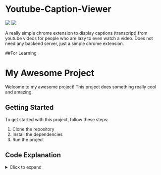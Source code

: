 # Youtube-Caption-Viewer

![](https://img.shields.io/badge/Chrome-Extension-blue.svg) ![](https://img.shields.io/badge/Version-1.0.0-green.svg)

A really simple chrome extension to display captions (transcript) from youtube videos for people who are lazy to even watch a video.
Does not need any backend server, just a simple chrome extension.

##For Learning

# My Awesome Project

Welcome to my awesome project! This project does something really cool and amazing.

## Getting Started

To get started with this project, follow these steps:

1. Clone the repository
2. Install the dependencies
3. Run the project

## Code Explanation

<details>
  <summary>Click to expand</summary>

```
The extractTranscript function takes a response object returned from the YouTube API and extracts the transcript text from it. It does this by accessing the necessary properties of the response object and mapping through the transcript cues to join them together into a single string. If the response object or any of the properties are undefined, the function will return undefined.

The fetchTranscript function takes a YouTube video ID and an optional API key as arguments and fetches the transcript data for the video using the YouTube API. It constructs the request URL with the provided API key and video ID, and sends a POST request with the necessary request parameters to the URL. If the request is successful, it calls the extractTranscript function with the response data and returns the extracted transcript text. If the request fails, it logs the error to the console.

The getVideoId function takes a YouTube video URL and returns the video ID. It does this by using a regular expression to extract the video ID from the URL.

The getTranscript function takes a callback function as an argument and extracts the transcript of the YouTube video on the current web page. It does this by getting the video ID from the URL using the getVideoId function and fetching the transcript data using the fetchTranscript function. It then calls the callback function with the extracted transcript.

The chrome.runtime.onMessage.addListener function listens for messages sent from other parts of the Chrome extension. If it receives a message of type 'getTranscript', it calls the getTranscript function and sends the extracted transcript back as a response using the callback function provided by the sender.


```
